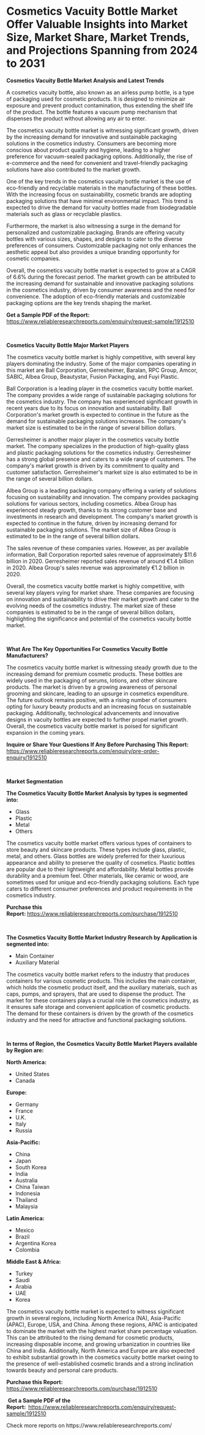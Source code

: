 <p><h1>Cosmetics Vacuity Bottle Market Offer Valuable Insights into Market Size, Market Share, Market Trends, and Projections Spanning from 2024 to 2031</h1></p><p><strong>Cosmetics Vacuity Bottle Market Analysis and Latest Trends</strong></p>
<p><p>A cosmetics vacuity bottle, also known as an airless pump bottle, is a type of packaging used for cosmetic products. It is designed to minimize air exposure and prevent product contamination, thus extending the shelf life of the product. The bottle features a vacuum pump mechanism that dispenses the product without allowing any air to enter.</p><p>The cosmetics vacuity bottle market is witnessing significant growth, driven by the increasing demand for innovative and sustainable packaging solutions in the cosmetics industry. Consumers are becoming more conscious about product quality and hygiene, leading to a higher preference for vacuum-sealed packaging options. Additionally, the rise of e-commerce and the need for convenient and travel-friendly packaging solutions have also contributed to the market growth.</p><p>One of the key trends in the cosmetics vacuity bottle market is the use of eco-friendly and recyclable materials in the manufacturing of these bottles. With the increasing focus on sustainability, cosmetic brands are adopting packaging solutions that have minimal environmental impact. This trend is expected to drive the demand for vacuity bottles made from biodegradable materials such as glass or recyclable plastics.</p><p>Furthermore, the market is also witnessing a surge in the demand for personalized and customizable packaging. Brands are offering vacuity bottles with various sizes, shapes, and designs to cater to the diverse preferences of consumers. Customizable packaging not only enhances the aesthetic appeal but also provides a unique branding opportunity for cosmetic companies.</p><p>Overall, the cosmetics vacuity bottle market is expected to grow at a CAGR of 6.6% during the forecast period. The market growth can be attributed to the increasing demand for sustainable and innovative packaging solutions in the cosmetics industry, driven by consumer awareness and the need for convenience. The adoption of eco-friendly materials and customizable packaging options are the key trends shaping the market.</p></p>
<p><strong>Get a Sample PDF of the Report:&nbsp;</strong> <a href="https://www.reliableresearchreports.com/enquiry/request-sample/1912510">https://www.reliableresearchreports.com/enquiry/request-sample/1912510</a></p>
<p>&nbsp;</p>
<p><strong>Cosmetics Vacuity Bottle Major Market Players</strong></p>
<p><p>The cosmetics vacuity bottle market is highly competitive, with several key players dominating the industry. Some of the major companies operating in this market are Ball Corporation, Gerresheimer, Baralan, RPC Group, Amcor, SABIC, Albea Group, Beautystar, Fusion Packaging, and Fuyi Plastic.</p><p>Ball Corporation is a leading player in the cosmetics vacuity bottle market. The company provides a wide range of sustainable packaging solutions for the cosmetics industry. The company has experienced significant growth in recent years due to its focus on innovation and sustainability. Ball Corporation's market growth is expected to continue in the future as the demand for sustainable packaging solutions increases. The company's market size is estimated to be in the range of several billion dollars.</p><p>Gerresheimer is another major player in the cosmetics vacuity bottle market. The company specializes in the production of high-quality glass and plastic packaging solutions for the cosmetics industry. Gerresheimer has a strong global presence and caters to a wide range of customers. The company's market growth is driven by its commitment to quality and customer satisfaction. Gerresheimer's market size is also estimated to be in the range of several billion dollars.</p><p>Albea Group is a leading packaging company offering a variety of solutions focusing on sustainability and innovation. The company provides packaging solutions for various sectors, including cosmetics. Albea Group has experienced steady growth, thanks to its strong customer base and investments in research and development. The company's market growth is expected to continue in the future, driven by increasing demand for sustainable packaging solutions. The market size of Albea Group is estimated to be in the range of several billion dollars.</p><p>The sales revenue of these companies varies. However, as per available information, Ball Corporation reported sales revenue of approximately $11.6 billion in 2020. Gerresheimer reported sales revenue of around €1.4 billion in 2020. Albea Group's sales revenue was approximately €1.2 billion in 2020.</p><p>Overall, the cosmetics vacuity bottle market is highly competitive, with several key players vying for market share. These companies are focusing on innovation and sustainability to drive their market growth and cater to the evolving needs of the cosmetics industry. The market size of these companies is estimated to be in the range of several billion dollars, highlighting the significance and potential of the cosmetics vacuity bottle market.</p></p>
<p>&nbsp;</p>
<p><strong>What Are The Key Opportunities For Cosmetics Vacuity Bottle Manufacturers?</strong></p>
<p><p>The cosmetics vacuity bottle market is witnessing steady growth due to the increasing demand for premium cosmetic products. These bottles are widely used in the packaging of serums, lotions, and other skincare products. The market is driven by a growing awareness of personal grooming and skincare, leading to an upsurge in cosmetics expenditure. The future outlook remains positive, with a rising number of consumers opting for luxury beauty products and an increasing focus on sustainable packaging. Additionally, technological advancements and innovative designs in vacuity bottles are expected to further propel market growth. Overall, the cosmetics vacuity bottle market is poised for significant expansion in the coming years.</p></p>
<p><strong>Inquire or Share Your Questions If Any Before Purchasing This Report:</strong> <a href="https://www.reliableresearchreports.com/enquiry/pre-order-enquiry/1912510">https://www.reliableresearchreports.com/enquiry/pre-order-enquiry/1912510</a></p>
<p>&nbsp;</p>
<p><strong>Market Segmentation</strong></p>
<p><strong>The Cosmetics Vacuity Bottle Market Analysis by types is segmented into:</strong></p>
<p><ul><li>Glass</li><li>Plastic</li><li>Metal</li><li>Others</li></ul></p>
<p><p>The cosmetics vacuity bottle market offers various types of containers to store beauty and skincare products. These types include glass, plastic, metal, and others. Glass bottles are widely preferred for their luxurious appearance and ability to preserve the quality of cosmetics. Plastic bottles are popular due to their lightweight and affordability. Metal bottles provide durability and a premium feel. Other materials, like ceramic or wood, are sometimes used for unique and eco-friendly packaging solutions. Each type caters to different consumer preferences and product requirements in the cosmetics industry.</p></p>
<p><strong>Purchase this Report:&nbsp;</strong><a href="https://www.reliableresearchreports.com/purchase/1912510">https://www.reliableresearchreports.com/purchase/1912510</a></p>
<p>&nbsp;</p>
<p><strong>The Cosmetics Vacuity Bottle Market Industry Research by Application is segmented into:</strong></p>
<p><ul><li>Main Container</li><li>Auxiliary Material</li></ul></p>
<p><p>The cosmetics vacuity bottle market refers to the industry that produces containers for various cosmetic products. This includes the main container, which holds the cosmetic product itself, and the auxiliary materials, such as caps, pumps, and sprayers, that are used to dispense the product. The market for these containers plays a crucial role in the cosmetics industry, as it ensures safe storage and convenient application of cosmetic products. The demand for these containers is driven by the growth of the cosmetics industry and the need for attractive and functional packaging solutions.</p></p>
<p>&nbsp;</p>
<p><strong>In terms of Region, the Cosmetics Vacuity Bottle Market Players available by Region are:</strong></p>
<p>
    <p> <strong> North America: </strong>
        <ul>
            <li>United States</li>
            <li>Canada</li>
        </ul>
        </p> 
    <p> <strong> Europe: </strong>
        <ul>
            <li>Germany</li>
            <li>France</li>
            <li>U.K.</li>
            <li>Italy</li>
            <li>Russia</li>
        </ul>
        </p> 
    <p> <strong> Asia-Pacific: </strong>
        <ul>
            <li>China</li>
            <li>Japan</li>
            <li>South Korea</li>
            <li>India</li>
            <li>Australia</li>
            <li>China Taiwan</li>
            <li>Indonesia</li>
            <li>Thailand</li>
            <li>Malaysia</li>
        </ul>
        </p> 
    <p> <strong> Latin America: </strong>
        <ul>
            <li>Mexico</li>
            <li>Brazil</li>
            <li>Argentina Korea</li>
            <li>Colombia</li>
        </ul>
        </p> 
    <p> <strong> Middle East & Africa: </strong>
        <ul>
            <li>Turkey</li>
            <li>Saudi</li>
            <li>Arabia</li>
            <li>UAE</li>
            <li>Korea</li>
        </ul>
    </p>
    </p>
<p><p>The cosmetics vacuity bottle market is expected to witness significant growth in several regions, including North America (NA), Asia-Pacific (APAC), Europe, USA, and China. Among these regions, APAC is anticipated to dominate the market with the highest market share percentage valuation. This can be attributed to the rising demand for cosmetic products, increasing disposable income, and growing urbanization in countries like China and India. Additionally, North America and Europe are also expected to exhibit substantial growth in the cosmetics vacuity bottle market owing to the presence of well-established cosmetic brands and a strong inclination towards beauty and personal care products.</p></p>
<p><strong>Purchase this Report: </strong><a href="https://www.reliableresearchreports.com/purchase/1912510">https://www.reliableresearchreports.com/purchase/1912510</a></p>
<p>&nbsp;<strong>Get a Sample PDF of the Report:&nbsp;&nbsp;</strong><a href="https://www.reliableresearchreports.com/enquiry/request-sample/1912510">https://www.reliableresearchreports.com/enquiry/request-sample/1912510</a></p>
<p><strong></strong></p>
<p>Check more reports on https://www.reliableresearchreports.com/</p>